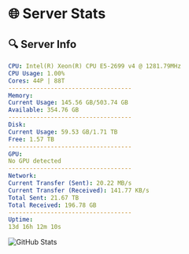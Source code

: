 # 🌐 Server Stats
## 🔍 Server Info
```yaml
CPU: Intel(R) Xeon(R) CPU E5-2699 v4 @ 1281.79MHz
CPU Usage: 1.00%
Cores: 44P | 88T
-----------------------------------
Memory:
Current Usage: 145.56 GB/503.74 GB
Available: 354.76 GB
-----------------------------------
Disk:
Current Usage: 59.53 GB/1.71 TB
Free: 1.57 TB
-----------------------------------
GPU:
No GPU detected
-----------------------------------
Network:
Current Transfer (Sent): 20.22 MB/s
Current Transfer (Received): 141.77 KB/s
Total Sent: 21.67 TB
Total Received: 196.78 GB
-----------------------------------
Uptime:
13d 16h 12m 10s
```
![GitHub Stats](https://img.shields.io/badge/Updated-2025-03-21_13:34:59-blue)